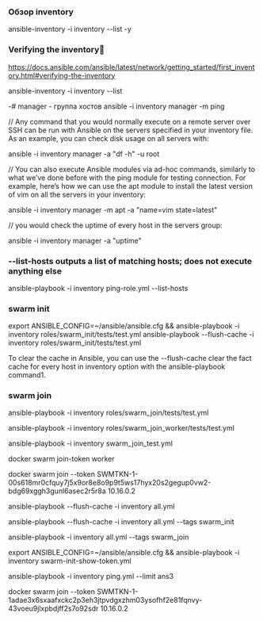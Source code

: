 
### Обзор inventory
ansible-inventory -i inventory --list -y

### Verifying the inventory
https://docs.ansible.com/ansible/latest/network/getting_started/first_inventory.html#verifying-the-inventory

ansible-inventory -i inventory --list


-# manager - группа хостов
ansible -i inventory manager -m ping

// Any command that you would normally execute on a remote server over SSH can be run with Ansible on the servers specified in your inventory file. As an example, you can check disk usage on all servers with:

ansible -i inventory manager -a "df -h" -u root

// You can also execute Ansible modules via ad-hoc commands, similarly to what we’ve done before with the ping module for testing connection. For example, here’s how we can use the apt module to install the latest version of vim on all the servers in your inventory:

ansible -i inventory manager -m apt -a "name=vim state=latest"

// you would check the uptime of every host in the servers group:

ansible -i inventory manager -a "uptime" 

### --list-hosts          outputs a list of matching hosts; does not execute anything else

ansible-playbook -i inventory ping-role.yml --list-hosts

### swarm init
export ANSIBLE_CONFIG=~/ansible/ansible.cfg && ansible-playbook -i inventory roles/swarm_init/tests/test.yml
ansible-playbook --flush-cache -i inventory roles/swarm_init/tests/test.yml

To clear the cache in Ansible, you can use the 
--flush-cache clear the fact cache for every host in inventory
option with the ansible-playbook command1.


### swarm join
ansible-playbook -i inventory roles/swarm_join/tests/test.yml

ansible-playbook -i inventory roles/swarm_join_worker/tests/test.yml

ansible-playbook -i inventory swarm_join_test.yml

docker swarm join-token worker

docker swarm join --token SWMTKN-1-00s618mr0cfquy7j5x9or8e8o9p9t5ws17hyx20s2gegup0vw2-bdg69xggh3gunl6asec2r5r8a 10.16.0.2




ansible-playbook --flush-cache -i inventory all.yml

ansible-playbook --flush-cache -i inventory all.yml --tags swarm_init

ansible-playbook -i inventory all.yml --tags swarm_join




export ANSIBLE_CONFIG=~/ansible/ansible.cfg && ansible-playbook -i inventory swarm-init-show-token.yml

ansible-playbook -i inventory ping.yml --limit ans3


docker swarm join --token SWMTKN-1-1adae3x6sxaafxckc2p3eh3jtpvdgxzhm03ysofhf2e81fqnvy-43voeu9jlxpbdjff2s7o92sdr 10.16.0.2






